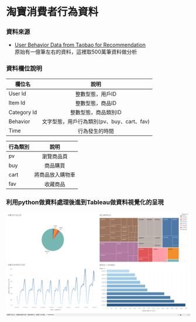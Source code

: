 # 淘寶消費者行為資料
### 資料來源
* [User Behavior Data from Taobao for Recommendation](https://tianchi.aliyun.com/dataset/dataDetail?dataId=649&userId=1 "link")   
原始有一億筆左右的資料，這裡取500萬筆資料做分析

   
### 資料欄位說明
| 欄位名 | 說明 |
|-------|:-----:|
| User Id   |   整數型態，用戶ID |
| Item Id   |   整數型態，商品ID |
| Category Id   |   整數型態，商品類別ID |
| Behavior   |   文字型態，用戶行為類別(pv、buy、cart、fav) |
| Time   |   行為發生的時間 |
   
| 行為類別 | 說明 |
|-------|:-----:|
| pv   |   瀏覽商品頁 |
| buy   |   商品購買 |
| cart   |   將商品放入購物車 |
| fav   |   收藏商品 |
   
### 利用python做資料處理後進到Tableau做資料視覺化的呈現
![image](https://github.com/YiTing-Wu/Taobao_data/blob/main/%E6%B7%98%E5%AF%B6%E8%B3%87%E6%96%99%E8%A6%96%E8%A6%BA%E5%8C%96.png)
